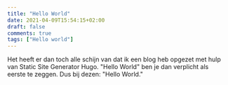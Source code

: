 ```yaml
---
title: "Hello World"
date: 2021-04-09T15:54:15+02:00
draft: false
comments: true
tags: ["Hello world"]
---
```


Het heeft er dan toch alle schijn van dat ik een blog heb opgezet met hulp van Static Site Generator Hugo. "Hello World" ben je dan verplicht als eerste te zeggen. Dus bij dezen: "Hello World."

